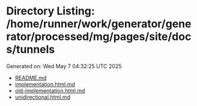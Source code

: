 # Directory Listing: /home/runner/work/generator/generator/processed/mg/pages/site/docs/tunnels
Generated on: Wed May  7 04:32:25 UTC 2025

- [README.md](README.md)
- [implementation.html.md](implementation.html.md)
- [old-implementation.html.md](old-implementation.html.md)
- [unidirectional.html.md](unidirectional.html.md)
